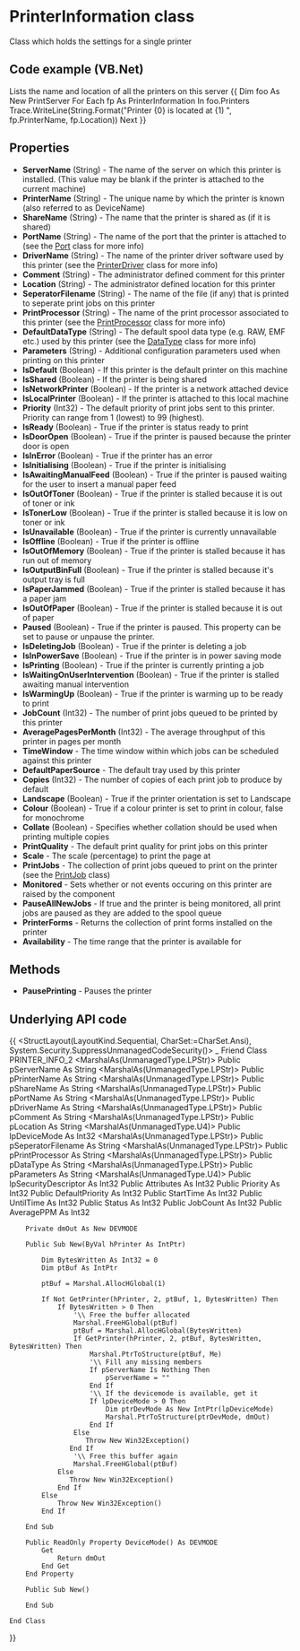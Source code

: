 # PrinterInformation class

Class which holds the settings for a single printer 

## Code example (VB.Net)
Lists the name and location of all the printers on this server
{{
        Dim foo As New PrintServer
        For Each fp As PrinterInformation In foo.Printers
            Trace.WriteLine(String.Format("Printer {0} is located at {1) ", fp.PrinterName, fp.Location))
        Next
}}

## Properties
* **ServerName** (String) - The name of the server on which this printer is installed.  (This value may be blank if the printer is attached to the current machine)
* **PrinterName** (String) - The unique name by which the printer is known (also referred to as DeviceName)
* **ShareName** (String) - The name that the printer is shared as (if it is shared)
* **PortName** (String) - The name of the port that the printer is attached to (see the [Port](Port) class for more info)
* **DriverName** (String) - The name of the printer driver software used by this printer (see the [PrinterDriver](PrinterDriver) class for more info)
* **Comment** (String) - The administrator defined comment for this printer
* **Location** (String) - The administrator defined location for this printer
* **SeperatorFilename** (String) - The name of the file (if any) that is printed to seperate print jobs on this printer
* **PrintProcessor** (String) - The name of the print processor associated to this printer (see the [PrintProcessor](PrintProcessor) class for more info)
* **DefaultDataType** (String) - The default spool data type (e.g. RAW, EMF etc.) used by this printer (see the [DataType](DataType) class for more info)
* **Parameters** (String) - Additional configuration parameters used when printing on this printer
* **IsDefault** (Boolean) - If this printer is the default printer on this machine
* **IsShared** (Boolean) - If the printer is being shared
* **IsNetworkPrinter** (Boolean) - If the printer is a network attached device
* **IsLocalPrinter** (Boolean) - If the printer is attached to this local machine
* **Priority** (Int32) - The default priority of print jobs sent to this printer.  Priority can range from 1 (lowest) to 99 (highest). 
* **IsReady** (Boolean) - True if the printer is status ready to print
* **IsDoorOpen** (Boolean) - True if the printer is paused because the printer door is open
* **IsInError** (Boolean) - True if the printer has an error
* **IsInitialising** (Boolean) - True if the printer is initialising
* **IsAwaitingManualFeed** (Boolean) - True if the printer is paused waiting for the user to insert a manual paper feed
* **IsOutOfToner** (Boolean) - True if the printer is stalled because it is out of toner or ink
* **IsTonerLow** (Boolean) - True if the printer is stalled because it is low on toner or ink
* **IsUnavailable** (Boolean) - True if the printer is currently unnavailable
* **IsOffline** (Boolean) - True if the printer is offline
* **IsOutOfMemory** (Boolean) - True if the printer is stalled because it has run out of memory
* **IsOutputBinFull** (Boolean) - True if the printer is stalled because it's output tray is full
* **IsPaperJammed** (Boolean) - True if the printer is stalled because it has a paper jam
* **IsOutOfPaper** (Boolean) - True if the printer is stalled because it is out of paper
* **Paused** (Boolean) - True if the printer is paused.  This property can be set to pause or unpause the printer.
* **IsDeletingJob** (Boolean) - True if the printer is deleting a job
* **IsInPowerSave** (Boolean) - True if the printer is in power saving mode
* **IsPrinting** (Boolean) - True if the printer is currently printing a job
* **IsWaitingOnUserIntervention** (Boolean) - True if the printer is stalled awaiting manual intervention
* **IsWarmingUp** (Boolean) - True if the printer is warming up to be ready to print
* **JobCount** (Int32) - The number of print jobs queued to be printed by this printer
* **AveragePagesPerMonth** (Int32) - The average throughput of this printer in pages per month
* **TimeWindow** - The time window within which jobs can be scheduled against this printer
* **DefaultPaperSource** - The default tray used by this printer
* **Copies** (Int32) - The number of copies of each print job to produce by default
* **Landscape** (Boolean) - True if the printer orientation is set to Landscape
* **Colour** (Boolean) - True if a colour printer is set to print in colour, false for monochrome
* **Collate** (Boolean) - Specifies whether collation should be used when printing multiple copies
* **PrintQuality** - The default print quality for print jobs on this printer
* **Scale** - The scale (percentage) to print the page at
* **PrintJobs** - The collection of print jobs queued to print on the printer (see the [PrintJob](PrintJob) class)
* **Monitored** - Sets whether or not events occuring on this printer are raised by the component
* **PauseAllNewJobs** - If true and the printer is being monitored, all print jobs are paused as they are added to the spool queue
* **PrinterForms** - Returns the collection of print forms installed on the printer
* **Availability** - The time range that the printer is available for

## Methods
* **PausePrinting** - Pauses the printer

## Underlying API code
{{
    <StructLayout(LayoutKind.Sequential, CharSet:=CharSet.Ansi), System.Security.SuppressUnmanagedCodeSecurity()> _
    Friend Class PRINTER_INFO_2
        <MarshalAs(UnmanagedType.LPStr)> Public pServerName As String
        <MarshalAs(UnmanagedType.LPStr)> Public pPrinterName As String
        <MarshalAs(UnmanagedType.LPStr)> Public pShareName As String
        <MarshalAs(UnmanagedType.LPStr)> Public pPortName As String
        <MarshalAs(UnmanagedType.LPStr)> Public pDriverName As String
        <MarshalAs(UnmanagedType.LPStr)> Public pComment As String
        <MarshalAs(UnmanagedType.LPStr)> Public pLocation As String
        <MarshalAs(UnmanagedType.U4)> Public lpDeviceMode As Int32
        <MarshalAs(UnmanagedType.LPStr)> Public pSeperatorFilename As String
        <MarshalAs(UnmanagedType.LPStr)> Public pPrintProcessor As String
        <MarshalAs(UnmanagedType.LPStr)> Public pDataType As String
        <MarshalAs(UnmanagedType.LPStr)> Public pParameters As String
        <MarshalAs(UnmanagedType.U4)> Public lpSecurityDescriptor As Int32
        Public Attributes As Int32
        Public Priority As Int32
        Public DefaultPriority As Int32
        Public StartTime As Int32
        Public UntilTime As Int32
        Public Status As Int32
        Public JobCount As Int32
        Public AveragePPM As Int32

        Private dmOut As New DEVMODE

        Public Sub New(ByVal hPrinter As IntPtr)

            Dim BytesWritten As Int32 = 0
            Dim ptBuf As IntPtr

            ptBuf = Marshal.AllocHGlobal(1)

            If Not GetPrinter(hPrinter, 2, ptBuf, 1, BytesWritten) Then
                If BytesWritten > 0 Then
                    '\\ Free the buffer allocated
                    Marshal.FreeHGlobal(ptBuf)
                    ptBuf = Marshal.AllocHGlobal(BytesWritten)
                    If GetPrinter(hPrinter, 2, ptBuf, BytesWritten, BytesWritten) Then
                        Marshal.PtrToStructure(ptBuf, Me)
                        '\\ Fill any missing members
                        If pServerName Is Nothing Then
                            pServerName = ""
                        End If
                        '\\ If the devicemode is available, get it
                        If lpDeviceMode > 0 Then
                            Dim ptrDevMode As New IntPtr(lpDeviceMode)
                            Marshal.PtrToStructure(ptrDevMode, dmOut)
                        End If
                    Else
                       Throw New Win32Exception()
                   End If
                    '\\ Free this buffer again
                    Marshal.FreeHGlobal(ptBuf)
                Else
                   Throw New Win32Exception()
                End If
            Else
                Throw New Win32Exception()
            End If

        End Sub

        Public ReadOnly Property DeviceMode() As DEVMODE
            Get
                Return dmOut
            End Get
        End Property

        Public Sub New()

        End Sub

    End Class

}}


 